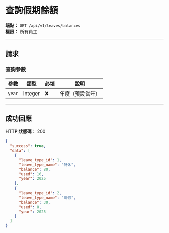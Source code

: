 # 查詢假期餘額

**端點：** `GET /api/v1/leaves/balances`  
**權限：** 所有員工

---

## 請求

### 查詢參數
| 參數 | 類型 | 必填 | 說明 |
|-----|------|------|------|
| `year` | integer | ❌ | 年度（預設當年）|

---

## 成功回應

**HTTP 狀態碼：** 200

```json
{
  "success": true,
  "data": [
    {
      "leave_type_id": 1,
      "leave_type_name": "特休",
      "balance": 80,
      "used": 16,
      "year": 2025
    },
    {
      "leave_type_id": 2,
      "leave_type_name": "病假",
      "balance": 30,
      "used": 8,
      "year": 2025
    }
  ]
}
```





